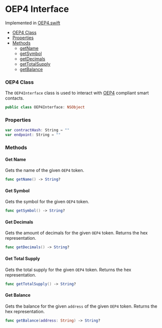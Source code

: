 # OEP4 Interface

Implemented in [OEP4.swift](https://github.com/Ryucoin/neovm-utils/blob/master/neovmUtils/Classes/OEP4.swift)

- [OEP4 Class](#oep4-class)
- [Properties](#properties)
- [Methods](#methods)
  - [getName](#get-name)
  - [getSymbol](#get-symbol)
  - [getDecimals](#get-decimals)
  - [getTotalSupply](#get-total-supply)
  - [getBalance](#get-balance)

### OEP4 Class

The `OEP4Interface` class is used to interact with [OEP4](https://github.com/ontio/OEPs/blob/master/OEPS/OEP-4.mediawiki) compliant smart contacts.

``` swift
public class OEP4Interface: NSObject
```

### Properties

``` swift
var contractHash: String = ""
var endpoint: String = ""
```

### Methods

#### Get Name

Gets the name of the given `OEP4` token.

``` swift
func getName() -> String?
```

#### Get Symbol

Gets the symbol for the given `OEP4` token.

``` swift
func getSymbol() -> String?
```

#### Get Decimals

Gets the amount of decimals for the given `OEP4` token. Returns the hex representation.

``` swift
func getDecimals() -> String?
```

#### Get Total Supply

Gets the total supply for the given `OEP4` token. Returns the hex representation.

``` swift
func getTotalSupply() -> String?
```

#### Get Balance

Gets the balance for the given `address` of the given `OEP4` token. Returns the hex representation.

``` swift
func getBalance(address: String) -> String?
```
